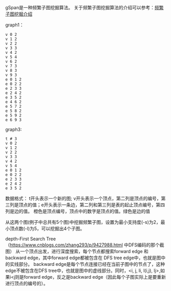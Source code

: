 gSpan是一种频繁子图挖掘算法。
关于频繁子图挖掘算法的介绍可以参考：[频繁子图挖掘介绍](http://shuju.philippe-fournier-viger.com/%E9%A2%91%E7%B9%81%E5%AD%90%E5%9B%BE%E6%8C%96%E6%8E%98%E7%AE%97%E6%B3%95%E4%BB%8B%E7%BB%8D)


graph1：
```t # 0
v 0 2
v 1 2
v 2 2
v 3 3
v 4 2
v 5 4
v 6 2
v 7 3
v 8 3
v 9 3
e 0 1 2
e 0 2 2
e 2 3 3
e 2 4 2
e 3 5 2
e 4 6 2
e 5 7 2
e 5 8 2
e 5 9 2
e 6 9 3
```
graph3:
```
t # 3
v 0 2
v 1 2
v 2 2
v 3 3
v 4 2
v 5 4
e 0 1 2
e 0 2 2
e 2 3 3
e 2 4 2
e 3 5 2
```
数据格式：
t开头表示一个新的图; v开头表示一个顶点，第二列是顶点的编号，第三列是顶点的值；e开头表示一条边，第二列和第三列是表的起止顶点编号，第四列是边的值。
橙色是顶点编号，顶点中的数字是顶点的值。绿色是边的值


从这两个图(例子中总共有5个图)中挖掘频繁子图，设置为最小支持度(-s)为2，最小顶点数(-l)为5，可以挖掘出4个子图。

depth-First Search Tree（https://www.cnblogs.com/zhang293/p/9427988.html 中DFS编码的那个截图）
从一个顶点出发，进行深度搜索，每个节点都搜索forward edge 和 backward edge，其中forward edge都被包含在 DFS tree edge中，也就是图中的实线部分。
backward edge是每个节点连接已经在当前子图中的节点了，这种edge不被包含在DFS tree中，也就是图中的虚线部分。同时，<i, j, li, l(i,j), lj>,如果i<j则是forward edge，反之是backward edge（因此每个子图实际上是要重新进行顶点的编号的）。

